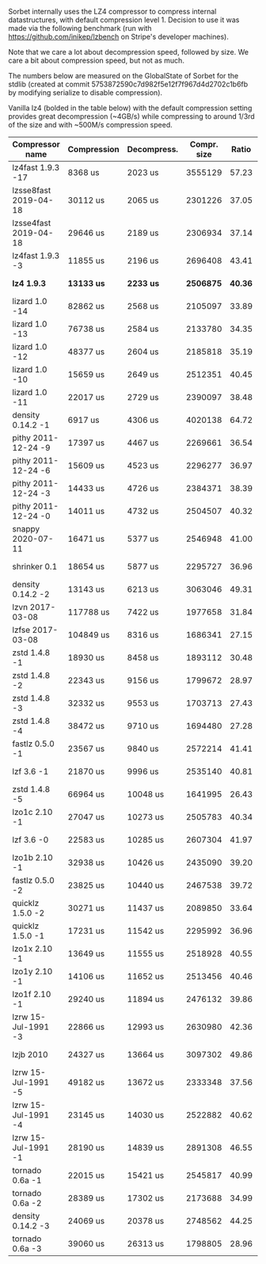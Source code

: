 Sorbet internally uses the LZ4 compressor to compress internal datastructures, with default compression level 1.
Decision to use it was made via the following benchmark (run with https://github.com/inikep/lzbench on Stripe's developer machines).

Note that we care a lot about decompression speed, followed by size. We care a bit about compression speed, but not as much.

The numbers below are measured on the GlobalState of Sorbet for the stdlib (created at commit 5753872590c7d982f5e12f7f967d4d2702c1b6fb by modifying serialize to disable compression).

Vanilla lz4 (bolded in the table below) with the default compression setting provides great decompression (~4GB/s) while compressing to around 1/3rd of the size and with ~500M/s compression speed.

| Compressor name         | Compression| Decompress.| Compr. size | Ratio | Filename |
| ---------------         | -----------| -----------| ----------- | ----- | -------- |
| lz4fast 1.9.3 -17       |    8368 us |    2023 us |     3555129 | 57.23 | uncompressed-gs-rle|
| lzsse8fast 2019-04-18   |   30112 us |    2065 us |     2301226 | 37.05 | uncompressed-gs-rle|
| lzsse4fast 2019-04-18   |   29646 us |    2189 us |     2306934 | 37.14 | uncompressed-gs-rle|
| lz4fast 1.9.3 -3        |   11855 us |    2196 us |     2696408 | 43.41 | uncompressed-gs-rle|
| **lz4 1.9.3**           |**13133 us**| **2233 us**| **2506875** |**40.36**|**uncompressed-gs-rle**|
| lizard 1.0 -14          |   82862 us |    2568 us |     2105097 | 33.89 | uncompressed-gs-rle|
| lizard 1.0 -13          |   76738 us |    2584 us |     2133780 | 34.35 | uncompressed-gs-rle|
| lizard 1.0 -12          |   48377 us |    2604 us |     2185818 | 35.19 | uncompressed-gs-rle|
| lizard 1.0 -10          |   15659 us |    2649 us |     2512351 | 40.45 | uncompressed-gs-rle|
| lizard 1.0 -11          |   22017 us |    2729 us |     2390097 | 38.48 | uncompressed-gs-rle|
| density 0.14.2 -1       |    6917 us |    4306 us |     4020138 | 64.72 | uncompressed-gs-rle|
| pithy 2011-12-24 -9     |   17397 us |    4467 us |     2269661 | 36.54 | uncompressed-gs-rle|
| pithy 2011-12-24 -6     |   15609 us |    4523 us |     2296277 | 36.97 | uncompressed-gs-rle|
| pithy 2011-12-24 -3     |   14433 us |    4726 us |     2384371 | 38.39 | uncompressed-gs-rle|
| pithy 2011-12-24 -0     |   14011 us |    4732 us |     2504507 | 40.32 | uncompressed-gs-rle|
| snappy 2020-07-11       |   16471 us |    5377 us |     2546948 | 41.00 | uncompressed-gs-rle|
| shrinker 0.1            |   18654 us |    5877 us |     2295727 | 36.96 | uncompressed-gs-rle|
| density 0.14.2 -2       |   13143 us |    6213 us |     3063046 | 49.31 | uncompressed-gs-rle|
| lzvn 2017-03-08         |  117788 us |    7422 us |     1977658 | 31.84 | uncompressed-gs-rle|
| lzfse 2017-03-08        |  104849 us |    8316 us |     1686341 | 27.15 | uncompressed-gs-rle|
| zstd 1.4.8 -1           |   18930 us |    8458 us |     1893112 | 30.48 | uncompressed-gs-rle|
| zstd 1.4.8 -2           |   22343 us |    9156 us |     1799672 | 28.97 | uncompressed-gs-rle|
| zstd 1.4.8 -3           |   32332 us |    9553 us |     1703713 | 27.43 | uncompressed-gs-rle|
| zstd 1.4.8 -4           |   38472 us |    9710 us |     1694480 | 27.28 | uncompressed-gs-rle|
| fastlz 0.5.0 -1         |   23567 us |    9840 us |     2572214 | 41.41 | uncompressed-gs-rle|
| lzf 3.6 -1              |   21870 us |    9996 us |     2535140 | 40.81 | uncompressed-gs-rle|
| zstd 1.4.8 -5           |   66964 us |   10048 us |     1641995 | 26.43 | uncompressed-gs-rle|
| lzo1c 2.10 -1           |   27047 us |   10273 us |     2505783 | 40.34 | uncompressed-gs-rle|
| lzf 3.6 -0              |   22583 us |   10285 us |     2607304 | 41.97 | uncompressed-gs-rle|
| lzo1b 2.10 -1           |   32938 us |   10426 us |     2435090 | 39.20 | uncompressed-gs-rle|
| fastlz 0.5.0 -2         |   23825 us |   10440 us |     2467538 | 39.72 | uncompressed-gs-rle|
| quicklz 1.5.0 -2        |   30271 us |   11437 us |     2089850 | 33.64 | uncompressed-gs-rle|
| quicklz 1.5.0 -1        |   17231 us |   11542 us |     2295992 | 36.96 | uncompressed-gs-rle|
| lzo1x 2.10 -1           |   13649 us |   11555 us |     2518928 | 40.55 | uncompressed-gs-rle|
| lzo1y 2.10 -1           |   14106 us |   11652 us |     2513456 | 40.46 | uncompressed-gs-rle|
| lzo1f 2.10 -1           |   29240 us |   11894 us |     2476132 | 39.86 | uncompressed-gs-rle|
| lzrw 15-Jul-1991 -3     |   22866 us |   12993 us |     2630980 | 42.36 | uncompressed-gs-rle|
| lzjb 2010               |   24327 us |   13664 us |     3097302 | 49.86 | uncompressed-gs-rle|
| lzrw 15-Jul-1991 -5     |   49182 us |   13672 us |     2333348 | 37.56 | uncompressed-gs-rle|
| lzrw 15-Jul-1991 -4     |   23145 us |   14030 us |     2522882 | 40.62 | uncompressed-gs-rle|
| lzrw 15-Jul-1991 -1     |   28190 us |   14839 us |     2891308 | 46.55 | uncompressed-gs-rle|
| tornado 0.6a -1         |   22015 us |   15421 us |     2545817 | 40.99 | uncompressed-gs-rle|
| tornado 0.6a -2         |   28389 us |   17302 us |     2173688 | 34.99 | uncompressed-gs-rle|
| density 0.14.2 -3       |   24069 us |   20378 us |     2748562 | 44.25 | uncompressed-gs-rle|
| tornado 0.6a -3         |   39060 us |   26313 us |     1798805 | 28.96 | uncompressed-gs-rle|
